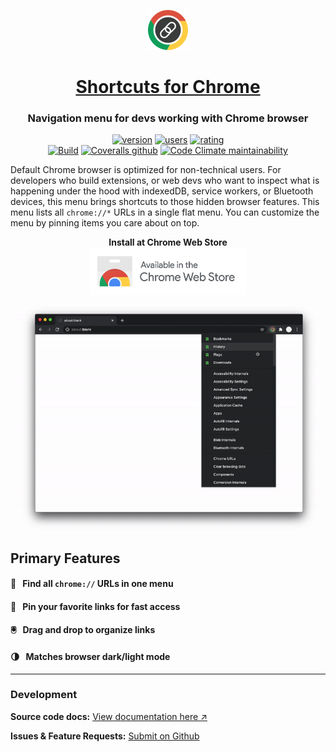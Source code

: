 <p align="center">
  <a href="https://chrome.google.com/webstore/detail/jnmekaomnicdcpgdndekkmojfomifjal">
    <img alt="Shortcuts for Chrome" src="https://raw.githubusercontent.com/MobileFirstLLC/shortcuts-for-chrome/master/assets/img/128x128.png" width="64" />
  </a>
</p>
<h1 align="center">
  <a href="https://chrome.google.com/webstore/detail/jnmekaomnicdcpgdndekkmojfomifjal">Shortcuts for Chrome</a>
</h1>

<h3 align="center">
  Navigation menu for devs working with Chrome browser
</h3>

<p align="center">
<a href="https://chrome.google.com/webstore/detail/jnmekaomnicdcpgdndekkmojfomifjal"><img src="https://img.shields.io/chrome-web-store/v/jnmekaomnicdcpgdndekkmojfomifjal?label=latest%20release&color=3D5AFE&style=flat-square" alt="version"/></a> 
<a href="https://chrome.google.com/webstore/detail/jnmekaomnicdcpgdndekkmojfomifjal"><img src="https://img.shields.io/chrome-web-store/users/jnmekaomnicdcpgdndekkmojfomifjal?style=flat-square" alt="users"></a> 
<a href="https://chrome.google.com/webstore/detail/jnmekaomnicdcpgdndekkmojfomifjal"><img src="https://img.shields.io/chrome-web-store/stars/jnmekaomnicdcpgdndekkmojfomifjal?style=flat-square" alt="rating" /></a>
<br/>
<a href="https://github.com/MobileFirstLLC/shortcuts-for-chrome/actions/workflows/build.yml"><img alt="Build" src="https://github.com/MobileFirstLLC/shortcuts-for-chrome/actions/workflows/build.yml/badge.svg"></a>
<a href="https://coveralls.io/github/MobileFirstLLC/shortcuts-for-chrome"><img alt="Coveralls github" src="https://img.shields.io/coveralls/github/MobileFirstLLC/shortcuts-for-chrome?style=flat-square"></a>
<a href="https://codeclimate.com/github/MobileFirstLLC/shortcuts-for-chrome/maintainability"><img alt="Code Climate maintainability" src="https://img.shields.io/codeclimate/maintainability/MobileFirstLLC/shortcuts-for-chrome?style=flat-square"></a>
</p>

Default Chrome browser is optimized for non-technical users. For developers who build extensions, or web devs who want to inspect what is happening under the hood with indexedDB, service workers, or Bluetooth devices, this menu brings shortcuts to those hidden browser features. This menu lists all `chrome://*` URLs in a single flat menu. You can customize the menu by pinning items you care about on top.

<p align="center">
<strong>Install at Chrome Web Store</strong><br/>
<a href="https://chrome.google.com/webstore/detail/jnmekaomnicdcpgdndekkmojfomifjal">
<img alt="install at chrome web store" width="250" src="https://raw.githubusercontent.com/MobileFirstLLC/shortcuts-for-chrome/master/.github/badge.png"/>
</a>
</p>

<p align="center">
<img width="700" class="feature" src='https://raw.githubusercontent.com/MobileFirstLLC/shortcuts-for-chrome/master/assets/preview.gif' />
</p>


## Primary Features

#### 💯 &nbsp; Find all `chrome://` URLs in one menu

#### 📍 &nbsp; Pin your favorite links for fast access

#### 🖲️ &nbsp; Drag and drop to organize links

#### 🌗 &nbsp; Matches browser dark/light mode

* * *

### Development

**Source code docs:**  [View documentation here ↗](https://oss.mobilefirst.me/shortcuts-for-chrome/)

**Issues & Feature Requests:** [Submit on Github](https://github.com/MobileFirstLLC/shortcuts-for-chrome/issues/new/choose)
